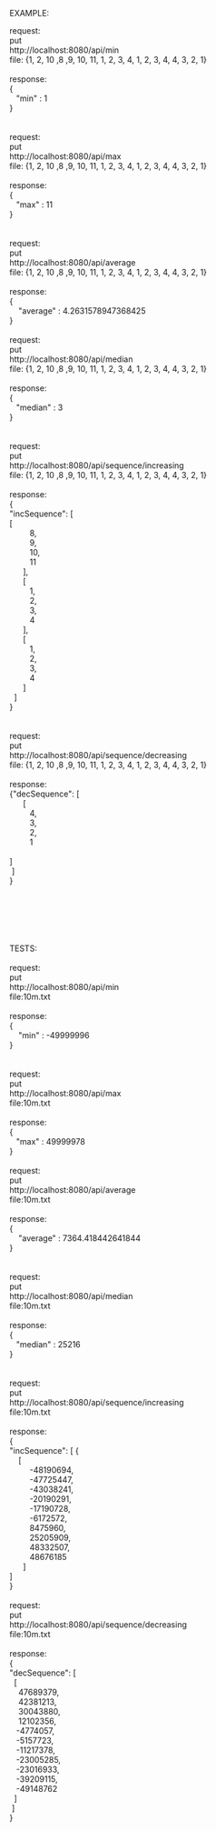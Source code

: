 EXAMPLE:


request:<br />
put  <br />
http://localhost:8080/api/min <br />
file: {1, 2, 10 ,8 ,9, 10, 11, 1, 2, 3, 4, 1, 2, 3, 4, 4, 3, 2, 1}
<br />
<br />
response:<br />
{<br />
&nbsp;&nbsp;&nbsp;"min" : 1 <br />
}  <br />
<br />
<br />
request:<br />
put  <br />
http://localhost:8080/api/max <br />
file: {1, 2, 10 ,8 ,9, 10, 11, 1, 2, 3, 4, 1, 2, 3, 4, 4, 3, 2, 1}<br />
<br />
response:<br />
{ <br />
&nbsp;&nbsp;&nbsp;"max" : 11 <br />
} <br />
<br />
<br />
request:<br />
put  <br />
http://localhost:8080/api/average <br />
file: {1, 2, 10 ,8 ,9, 10, 11, 1, 2, 3, 4, 1, 2, 3, 4, 4, 3, 2, 1}<br />
<br />
response:<br />
{ <br />
&nbsp;&nbsp;&nbsp; "average" : 4.2631578947368425 <br />
} <br />
<br />
request:<br />
put  <br />
http://localhost:8080/api/median <br />
file: {1, 2, 10 ,8 ,9, 10, 11, 1, 2, 3, 4, 1, 2, 3, 4, 4, 3, 2, 1}<br />
<br />
response: <br />
{ <br />
&nbsp;&nbsp;&nbsp;"median" : 3 <br />
} <br />
<br />
<br />
request: <br />
put  <br />
http://localhost:8080/api/sequence/increasing <br />
file: {1, 2, 10 ,8 ,9, 10, 11, 1, 2, 3, 4, 1, 2, 3, 4, 4, 3, 2, 1} <br />
<br />
response: <br />
{<br />
"incSequence": [ <br />
[ <br />
&nbsp;&nbsp;&nbsp;&nbsp;&nbsp;&nbsp;&nbsp;&nbsp;&nbsp;8, <br />
&nbsp;&nbsp;&nbsp;&nbsp;&nbsp;&nbsp;&nbsp;&nbsp;&nbsp;9, <br />
&nbsp;&nbsp;&nbsp;&nbsp;&nbsp;&nbsp;&nbsp;&nbsp;&nbsp;10, <br />
&nbsp;&nbsp;&nbsp;&nbsp;&nbsp;&nbsp;&nbsp;&nbsp;&nbsp;11 <br />
&nbsp;&nbsp;&nbsp;&nbsp;&nbsp;&nbsp;], <br />
&nbsp;&nbsp;&nbsp;&nbsp;&nbsp;&nbsp;[ <br />
&nbsp;&nbsp;&nbsp;&nbsp;&nbsp;&nbsp;&nbsp;&nbsp;&nbsp;1, <br />
&nbsp;&nbsp;&nbsp;&nbsp;&nbsp;&nbsp;&nbsp;&nbsp;&nbsp;2, <br />
&nbsp;&nbsp;&nbsp;&nbsp;&nbsp;&nbsp;&nbsp;&nbsp;&nbsp;3, <br />
&nbsp;&nbsp;&nbsp;&nbsp;&nbsp;&nbsp;&nbsp;&nbsp;&nbsp;4 <br />
&nbsp;&nbsp;&nbsp;&nbsp;&nbsp;&nbsp;], <br />
&nbsp;&nbsp;&nbsp;&nbsp;&nbsp;&nbsp;[ <br />
&nbsp;&nbsp;&nbsp;&nbsp;&nbsp;&nbsp;&nbsp;&nbsp;&nbsp;1, <br />
&nbsp;&nbsp;&nbsp;&nbsp;&nbsp;&nbsp;&nbsp;&nbsp;&nbsp;2, <br />
&nbsp;&nbsp;&nbsp;&nbsp;&nbsp;&nbsp;&nbsp;&nbsp;&nbsp;3, <br />
&nbsp;&nbsp;&nbsp;&nbsp;&nbsp;&nbsp;&nbsp;&nbsp;&nbsp;4 <br />
&nbsp;&nbsp;&nbsp;&nbsp;&nbsp;&nbsp;] <br />
&nbsp;&nbsp;] <br />
} <br />
<br />
<br />
request: <br />
put  <br />
http://localhost:8080/api/sequence/decreasing <br />
file: {1, 2, 10 ,8 ,9, 10, 11, 1, 2, 3, 4, 1, 2, 3, 4, 4, 3, 2, 1}<br />
<br />
response:<br />
{"decSequence": [ <br />
&nbsp;&nbsp;&nbsp;&nbsp;&nbsp;&nbsp;[ <br />
&nbsp;&nbsp;&nbsp;&nbsp;&nbsp;&nbsp;&nbsp;&nbsp;&nbsp;4, <br />
&nbsp;&nbsp;&nbsp;&nbsp;&nbsp;&nbsp;&nbsp;&nbsp;&nbsp;3, <br />
&nbsp;&nbsp;&nbsp;&nbsp;&nbsp;&nbsp;&nbsp;&nbsp;&nbsp;2, <br />
&nbsp;&nbsp;&nbsp;&nbsp;&nbsp;&nbsp;&nbsp;&nbsp;&nbsp;1 <br />
&nbsp;&nbsp;&nbsp;&nbsp;&nbsp;&nbsp; <br />
] <br />
&nbsp;]<br />
} <br />
<br />
<br />
<br />
<br />
<br />
<br />
TESTS:<br />
<br />
request:<br />
put<br />
http://localhost:8080/api/min <br />
file:10m.txt <br />
<br />
response:<br />
{ <br />
&nbsp;&nbsp;&nbsp; "min" : -49999996 <br />
} <br />
<br />
<br />
request:<br />
put<br />
http://localhost:8080/api/max<br />
file:10m.txt<br />
<br />
response:<br />
{ <br />
&nbsp;&nbsp;&nbsp;"max" : 49999978 <br />
} <br />
<br />
request:<br />
put<br />
http://localhost:8080/api/average<br />
file:10m.txt<br />
<br />
response:<br />
{ <br />
&nbsp;&nbsp;&nbsp; "average" : 7364.418442641844 <br />
} <br />
<br />
<br />
request:<br />
put<br />
http://localhost:8080/api/median<br />
file:10m.txt<br />
<br />
response:<br />
{ <br />
&nbsp;&nbsp;&nbsp;"median" : 25216 <br />
} <br />
<br />
<br />
request:<br />
put<br />
http://localhost:8080/api/sequence/increasing<br />
file:10m.txt<br />
<br />
response:<br />
{ <br />
"incSequence": [ { <br />
&nbsp;&nbsp;&nbsp;&nbsp;[ <br />
&nbsp;&nbsp;&nbsp;&nbsp;&nbsp;&nbsp;&nbsp;&nbsp;&nbsp;-48190694,    <br />
&nbsp;&nbsp;&nbsp;&nbsp;&nbsp;&nbsp;&nbsp;&nbsp;&nbsp;-47725447,  <br />
&nbsp;&nbsp;&nbsp;&nbsp;&nbsp;&nbsp;&nbsp;&nbsp;&nbsp;-43038241,  <br />
&nbsp;&nbsp;&nbsp;&nbsp;&nbsp;&nbsp;&nbsp;&nbsp;&nbsp;-20190291,  <br />
&nbsp;&nbsp;&nbsp;&nbsp;&nbsp;&nbsp;&nbsp;&nbsp;&nbsp;-17190728, <br />
&nbsp;&nbsp;&nbsp;&nbsp;&nbsp;&nbsp;&nbsp;&nbsp;&nbsp;-6172572,  <br />
&nbsp;&nbsp;&nbsp;&nbsp;&nbsp;&nbsp;&nbsp;&nbsp;&nbsp;8475960,  <br /> 
&nbsp;&nbsp;&nbsp;&nbsp;&nbsp;&nbsp;&nbsp;&nbsp;&nbsp;25205909,  <br />
&nbsp;&nbsp;&nbsp;&nbsp;&nbsp;&nbsp;&nbsp;&nbsp;&nbsp;48332507,  <br />
&nbsp;&nbsp;&nbsp;&nbsp;&nbsp;&nbsp;&nbsp;&nbsp;&nbsp;48676185  <br />
&nbsp;&nbsp;&nbsp;&nbsp;&nbsp;&nbsp;]  <br />
] <br />
}
<br />
<br />
request: <br />
put <br />
http://localhost:8080/api/sequence/decreasing <br />
file:10m.txt <br />
<br />
response:<br />
 {<br />"decSequence":
[ <br />
&nbsp;&nbsp;[ <br />
&nbsp;&nbsp;&nbsp; 47689379, <br />
&nbsp;&nbsp;&nbsp; 42381213, <br />
&nbsp;&nbsp;&nbsp; 30043880, <br />
&nbsp;&nbsp;&nbsp; 12102356, <br />
&nbsp;&nbsp;&nbsp;-4774057, <br />
&nbsp;&nbsp;&nbsp;-5157723, <br />
&nbsp;&nbsp;&nbsp;-11217378, <br />
&nbsp;&nbsp;&nbsp;-23005285, <br />
&nbsp;&nbsp;&nbsp;-23016933, <br />
&nbsp;&nbsp;&nbsp;-39209115, <br />
&nbsp;&nbsp;&nbsp;-49148762 <br />
&nbsp;&nbsp;] <br />
&nbsp;] <br />
}